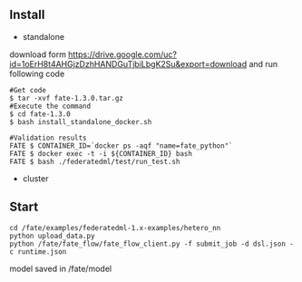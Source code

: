 ## Install
* standalone

download form
 https://drive.google.com/uc?id=1oErH8t4AHGjzDzhHANDGuTjbiLbgK2Su&export=download
and run following code
```
#Get code
$ tar -xvf fate-1.3.0.tar.gz
#Execute the command
$ cd fate-1.3.0
$ bash install_standalone_docker.sh

#Validation results
FATE $ CONTAINER_ID=`docker ps -aqf "name=fate_python"`
FATE $ docker exec -t -i ${CONTAINER_ID} bash
FATE $ bash ./federatedml/test/run_test.sh
```
* cluster
## Start
```
cd /fate/examples/federatedml-1.x-examples/hetero_nn
python upload_data.py
python /fate/fate_flow/fate_flow_client.py -f submit_job -d dsl.json -c runtime.json
```
model saved  in /fate/model
